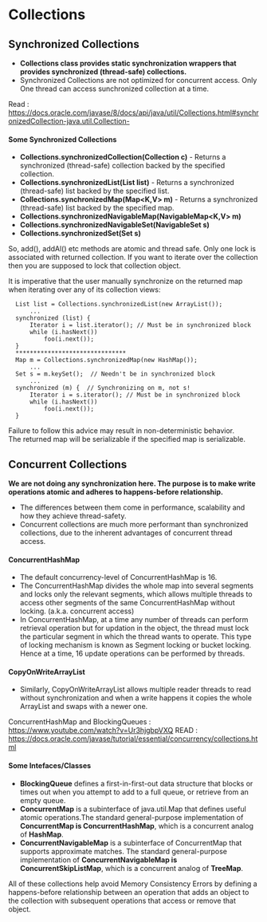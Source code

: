 # Collections 

## Synchronized Collections
* **Collections class provides static synchronization wrappers that provides synchronized (thread-safe) collections.**
* Synchronized Collections are not optimized for concurrent access. Only One thread can access sunchronized collection at a time.

Read : https://docs.oracle.com/javase/8/docs/api/java/util/Collections.html#synchronizedCollection-java.util.Collection-

#### Some Synchronized Collections
* **Collections.synchronizedCollection(Collection<T> c)** - Returns a synchronized (thread-safe) collection backed by the specified collection. 
* **Collections.synchronizedList(List<T> list)** - Returns a synchronized (thread-safe) list backed by the specified list.
* **Collections.synchronizedMap(Map<K,V> m)** - Returns a synchronized (thread-safe) list backed by the specified map.
* **Collections.synchronizedNavigableMap(NavigableMap<K,V> m)**
* **Collections.synchronizedNavigableSet(NavigableSet<T> s)**
* **Collections.synchronizedSet(Set<T> s)** 


So, add(), addAl() etc methods are atomic and thread safe. Only one lock is associated with returned collection. 
If you want to iterate over the collection then you are supposed to lock that collection object.

It is imperative that the user manually synchronize on the returned map when iterating over any of its collection views:
```
  List list = Collections.synchronizedList(new ArrayList());
      ...
  synchronized (list) {
      Iterator i = list.iterator(); // Must be in synchronized block
      while (i.hasNext())
          foo(i.next());
  }
  *******************************
  Map m = Collections.synchronizedMap(new HashMap());
      ...
  Set s = m.keySet();  // Needn't be in synchronized block
      ...
  synchronized (m) {  // Synchronizing on m, not s!
      Iterator i = s.iterator(); // Must be in synchronized block
      while (i.hasNext())
          foo(i.next());
  }
```
Failure to follow this advice may result in non-deterministic behavior.\
The returned map will be serializable if the specified map is serializable.

## Concurrent Collections
**We are not doing any synchronization here. The purpose is to make write operations atomic and adheres to happens-before relationship.**

* The differences between them come in performance, scalability and how they achieve thread-safety.
* Concurrent collections are much more performant than synchronized collections, due to the inherent advantages of concurrent thread access.

#### ConcurrentHashMap
* The default concurrency-level of ConcurrentHashMap is 16.
* The ConcurrentHashMap divides the whole map into several segments and locks only the relevant segments, which allows multiple threads to access other segments of the same ConcurrentHashMap without locking. (a.k.a. concurrent access)
* In ConcurrentHashMap, at a time any number of threads can perform retrieval operation but for updation in the object, the thread must lock the particular segment in which the thread wants to operate. This type of locking mechanism is known as Segment locking or bucket locking. Hence at a time, 16 update operations can be performed by threads.

#### CopyOnWriteArrayList
* Similarly, CopyOnWriteArrayList allows multiple reader threads to read without synchronization and when a write happens it copies the whole ArrayList and swaps with a newer one.

ConcurrentHashMap and BlockingQueues : https://www.youtube.com/watch?v=Ur3hjgbpVXQ
READ : https://docs.oracle.com/javase/tutorial/essential/concurrency/collections.html

#### Some Intefaces/Classes 
* **BlockingQueue** defines a first-in-first-out data structure that blocks or times out when you attempt to add to a full queue, or retrieve from an empty queue.
* **ConcurrentMap** is a subinterface of java.util.Map that defines useful atomic operations.The standard general-purpose implementation of **ConcurrentMap is ConcurrentHashMap**, which is a concurrent analog of **HashMap**.
* **ConcurrentNavigableMap** is a subinterface of ConcurrentMap that supports approximate matches. The standard general-purpose implementation of **ConcurrentNavigableMap is ConcurrentSkipListMap**, which is a concurrent analog of **TreeMap**.

All of these collections help avoid Memory Consistency Errors by defining a happens-before relationship between an operation that adds an object to the collection with subsequent operations that access or remove that object.

